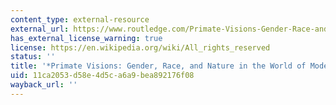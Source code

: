 ```yaml
---
content_type: external-resource
external_url: https://www.routledge.com/Primate-Visions-Gender-Race-and-Nature-in-the-World-of-Modern-Science/Haraway/p/book/9780415902946
has_external_license_warning: true
license: https://en.wikipedia.org/wiki/All_rights_reserved
status: ''
title: '*Primate Visions: Gender, Race, and Nature in the World of Modern Science*'
uid: 11ca2053-d58e-4d5c-a6a9-bea892176f08
wayback_url: ''
---
```

